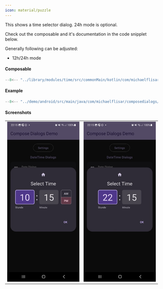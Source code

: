 ```yaml
---
icon: material/puzzle
---
```


This shows a time selector dialog. 24h mode is optional.

Check out the composable and it's documentation in the code snipplet below.

Generally following can be adjusted:

* 12h/24h mode

#### Composable

```kotlin
--8<-- "../library/modules/time/src/commonMain/kotlin/com/michaelflisar/composedialogs/dialogs/time/DialogTime.kt:21:46"
```

#### Example

```kotlin
--8<-- "../demo/android/src/main/java/com/michaelflisar/composedialogs/demo/demos/DateTimeDemos.kt:143:157"
```

#### Screenshots

| | |
|-|-|
| ![Screenshot](../screenshots/demo_time1.jpg) | ![Screenshot](../screenshots/demo_time2.jpg) |